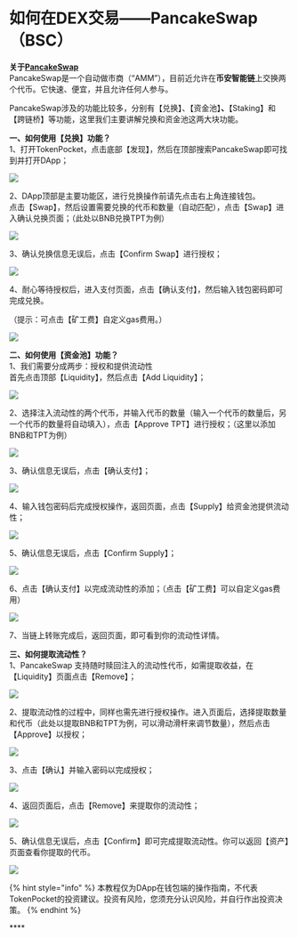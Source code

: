 # 如何在DEX交易——PancakeSwap（BSC）

**关于**[**PancakeSwap**](https://pancakeswap.finance/)  
PancakeSwap是一个自动做市商（“AMM”），目前近允许在**币安智能链**上交换两个代币。它快速、便宜，并且允许任何人参与。

PancakeSwap涉及的功能比较多，分别有【兑换】、【资金池】**、**【Staking】和【跨链桥】等功能，这里我们主要讲解兑换和资金池这两大块功能。

**一、如何使用【兑换】功能？**  
1、打开TokenPocket，点击底部【发现】，然后在顶部搜索PancakeSwap即可找到并打开DApp；

![](../.gitbook/assets/1%20%282%29.jpg)

2、DApp顶部是主要功能区，进行兑换操作前请先点击右上角连接钱包。  
点击【Swap】，然后设置需要兑换的代币和数量（自动匹配），点击【Swap】进入确认兑换页面；（此处以BNB兑换TPT为例）

![](../.gitbook/assets/2%20%283%29.jpg)

3、确认兑换信息无误后，点击【Confirm Swap】进行授权；

![](../.gitbook/assets/3%20%282%29.jpg)

4、耐心等待授权后，进入支付页面，点击【确认支付】，然后输入钱包密码即可完成兑换。

（提示：可点击【矿工费】自定义gas费用。）

![](../.gitbook/assets/4.jpg)

**二、如何使用【资金池】功能？**  
1、我们需要分成两步：授权和提供流动性  
首先点击顶部【Liquidity】，然后点击【Add Liquidity】；

![](../.gitbook/assets/5.jpg)

2、选择注入流动性的两个代币，并输入代币的数量（输入一个代币的数量后，另一个代币的数量将自动填入），点击【Approve TPT】进行授权；（这里以添加BNB和TPT为例）

![](../.gitbook/assets/6.jpg)

3、确认信息无误后，点击【确认支付】；

![](../.gitbook/assets/7.jpg)

4、输入钱包密码后完成授权操作，返回页面，点击【Supply】给资金池提供流动性；

![](../.gitbook/assets/8.jpg)

5、确认信息无误后，点击【Confirm Supply】；

![](../.gitbook/assets/9.jpg)

6、点击【确认支付】以完成流动性的添加；（点击【矿工费】可以自定义gas费用）

![](../.gitbook/assets/10.jpg)

7、当链上转账完成后，返回页面，即可看到你的流动性详情。

**三、如何提取流动性？**  
1、PancakeSwap 支持随时赎回注入的流动性代币，如需提取收益，在【Liquidity】页面点击【Remove】；

![](../.gitbook/assets/11.jpg)

2、提取流动性的过程中，同样也需先进行授权操作。进入页面后，选择提取数量和代币（此处以提取BNB和TPT为例，可以滑动滑杆来调节数量），然后点击【Approve】以授权；

![](../.gitbook/assets/12.jpg)

3、点击【确认】并输入密码以完成授权；

![](../.gitbook/assets/13.jpg)

4、返回页面后，点击【Remove】来提取你的流动性；

![](../.gitbook/assets/14.jpg)

5、确认信息无误后，点击【Confirm】即可完成提取流动性。你可以返回【资产】页面查看你提取的代币。

![](../.gitbook/assets/15.jpg)

{% hint style="info" %}
本教程仅为DApp在钱包端的操作指南，不代表TokenPocket的投资建议。投资有风险，您须充分认识风险，并自行作出投资决策。
{% endhint %}

\*\*\*\*



